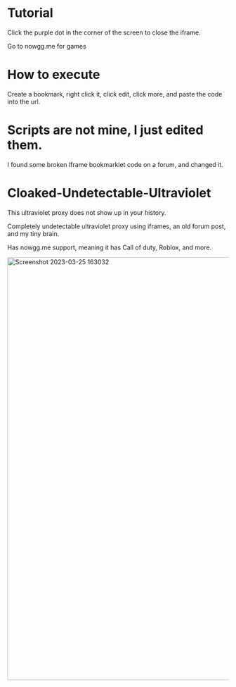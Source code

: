 # Tutorial

Click the purple dot in the corner of the screen to close the iframe.

Go to nowgg.me for games

# How to execute

Create a bookmark, right click it, click edit, click more, and paste the code into the url.

# Scripts are not mine, I just edited them.
I found some broken Iframe bookmarklet code on a forum, and changed it.
# Cloaked-Undetectable-Ultraviolet
This ultraviolet proxy does not show up in your history.

Completely undetectable ultraviolet proxy using iframes, an old forum post, and my tiny brain.

Has nowgg.me support, meaning it has Call of duty, Roblox, and more.


<img width="960" alt="Screenshot 2023-03-25 163032" src="https://user-images.githubusercontent.com/119009502/227750665-9043e710-48c3-4faf-b9f6-4fd636ecd389.png">


